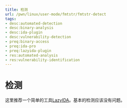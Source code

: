 ```yaml
---
title: 检测
url: /pwn/linux/user-mode/fmtstr/fmtstr-detect
tags:
- desc:automated-detection
- desc:binary-analysis
- desc:ida-plugin
- desc:vulnerability-detection
- preq:binary-access
- preq:ida-pro
- preq:lazyida-plugin
- res:automated-analysis
- res:vulnerability-identification
---
```

# 检测

这里推荐一个简单的工具[LazyIDA](https://github.com/L4ys/LazyIDA)。基本的检测应该没有问题。